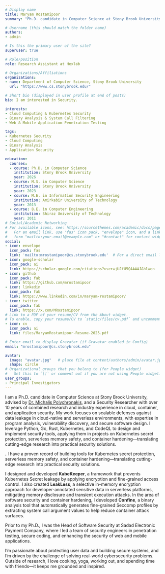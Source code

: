 ```yaml
---
# Display name
title: Maryam Rostamipoor
summary: "Ph.D. candidate in Computer Science at Stony Brook University specializing in cloud, container, and application security — with over 10 years of research and industry experience."

# Username (this should match the folder name)
authors:
- admin

# Is this the primary user of the site?
superuser: true

# Role/position
role: Research Assistant at Hexlab

# Organizations/Affiliations
organizations:
- name: Department of Computer Science, Stony Brook University
  url: "https://www.cs.stonybrook.edu/"

# Short bio (displayed in user profile at end of posts)
bio: I am interested in Security.

interests:
- Cloud Computing & Kubernetes Security
- Binary Analysis & System Call Filtering
- Web & Mobile Application Penetration Testing

tags:
- Kubernetes Security
- Cloud Computing
- Binary Analysis
- Application Security

education:
  courses:
  - course: Ph.D. in Computer Science
    institution: Stony Brook University
    year: 2026
  - course: M.S. in Computer Science
    institution: Stony Brook University
    year: 2023
  - course: M.E. in Information Security Engineering
    institution: Amirkabir University of Technology
    year: 2013
  - course: B.E. in Computer Engineering
    institution: Shiraz University of Technology
    year: 2011
# Social/Academic Networking
# For available icons, see: https://sourcethemes.com/academic/docs/page-builder/#icons
#   For an email link, use "fas" icon pack, "envelope" icon, and a link in the
#   form "mailto:your-email@example.com" or "#contact" for contact widget.
social:
- icon: envelope
  icon_pack: fas
  link: 'mailto:mrostamipoor@cs.stonybrook.edu'  # For a direct email link, use "mailto:test@example.org".
- icon: google-scholar
  icon_pack: ai
  link: https://scholar.google.com/citations?user=jUJfU5QAAAAJ&hl=en
- icon: github
  icon_pack: fab
  link: https://github.com/mrostamipoor
- icon: linkedin
  icon_pack: fab
  link: https://www.linkedin.com/in/maryam-rostamipoor/
- icon: twitter
  icon_pack: fab
  link: https://x.com/MRostamipoor
# Link to a PDF of your resume/CV from the About widget.
# To enable, copy your resume/CV to `static/files/cv.pdf` and uncomment the lines below.
- icon: cv
  icon_pack: ai
  link: files/MaryamRostamipoor-Resume-2025.pdf

# Enter email to display Gravatar (if Gravatar enabled in Config)
email: "mrostamipoor@cs.stonybrook.edu"

avatar:
  image: "avatar.jpg"   # place file at content/authors/admin/avatar.jpg
  shape: circle
# Organizational groups that you belong to (for People widget)
#   Set this to `[]` or comment out if you are not using People widget.
user_groups:
- Principal Investigators
---
```



I am a Ph.D. candidate in Computer Science at Stony Brook University, advised by [Dr. Michalis Polychronakis](https://www3.cs.stonybrook.edu/~mikepo/), and a Security Researcher with over 10 years of combined research and industry experience in cloud, container, and application security. My work focuses on scalable defenses against data leakage in cloud-native and serverless environments, with expertise in program analysis, vulnerability discovery, and secure software design. I leverage Python, Go, Rust, Kubernetes, and CodeQL to design and implement security tools, applying them in projects on Kubernetes secret protection, serverless memory safety, and container hardening—translating cutting-edge research into practical security solutions.

. I have a proven record of building tools for Kubernetes secret protection, serverless memory safety, and container hardening—translating cutting-edge research into practical security solutions.

I designed and developed **KubeKeeper**, a framework that prevents Kubernetes Secret leakage by applying encryption and fine-grained access control. I also created **LeakLess**, a selective in-memory encryption approach for developer-annotated sensitive data in serverless platforms, mitigating memory disclosure and transient execution attacks.
In the area of software security and container hardening, I developed **Confine**, a binary analysis tool that automatically generates fine-grained Seccomp profiles by extracting system call argument values to help reduce container attack surfaces.

Prior to my Ph.D., I was the Head of Software Security at Sadad Electronic Payment Company, where I led a team of security engineers in penetration testing, secure coding, and enhancing the security of web and mobile applications.

I’m passionate about protecting user data and building secure systems, and I’m driven by the challenge of solving real-world cybersecurity problems. Outside of research, I love cooking, yoga, working out, and spending time with friends—it keeps me grounded and inspired.